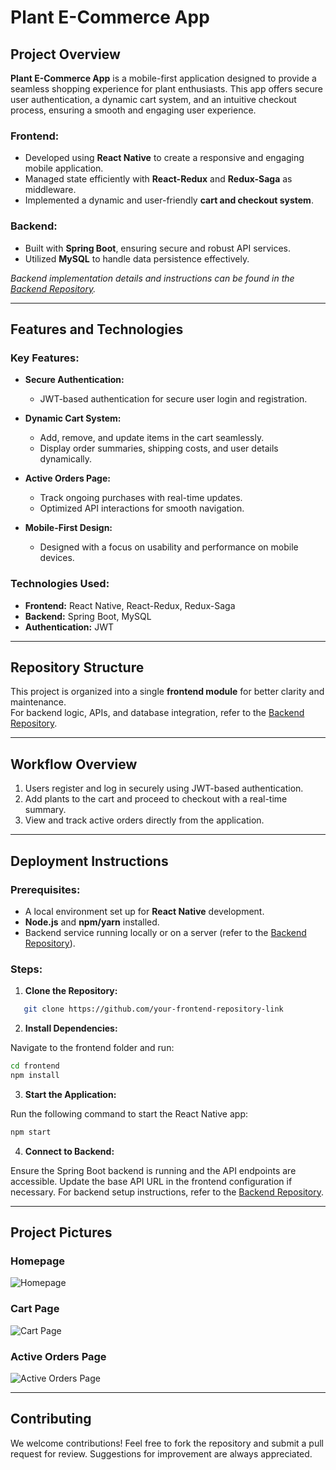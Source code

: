 # Plant E-Commerce App

## Project Overview

**Plant E-Commerce App** is a mobile-first application designed to provide a seamless shopping experience for plant enthusiasts. This app offers secure user authentication, a dynamic cart system, and an intuitive checkout process, ensuring a smooth and engaging user experience.

### **Frontend:**

- Developed using **React Native** to create a responsive and engaging mobile application.
- Managed state efficiently with **React-Redux** and **Redux-Saga** as middleware.
- Implemented a dynamic and user-friendly **cart and checkout system**.

### **Backend:**

- Built with **Spring Boot**, ensuring secure and robust API services.
- Utilized **MySQL** to handle data persistence effectively.

_Backend implementation details and instructions can be found in the [Backend Repository](https://github.com/sam002696/plant-ecom-service)._

---

## Features and Technologies

### **Key Features:**

- **Secure Authentication:**

  - JWT-based authentication for secure user login and registration.

- **Dynamic Cart System:**

  - Add, remove, and update items in the cart seamlessly.
  - Display order summaries, shipping costs, and user details dynamically.

- **Active Orders Page:**

  - Track ongoing purchases with real-time updates.
  - Optimized API interactions for smooth navigation.

- **Mobile-First Design:**
  - Designed with a focus on usability and performance on mobile devices.

### **Technologies Used:**

- **Frontend:** React Native, React-Redux, Redux-Saga
- **Backend:** Spring Boot, MySQL
- **Authentication:** JWT

---

## Repository Structure

This project is organized into a single **frontend module** for better clarity and maintenance.  
For backend logic, APIs, and database integration, refer to the [Backend Repository](https://github.com/your-backend-repository-link).

---

## Workflow Overview

1. Users register and log in securely using JWT-based authentication.
2. Add plants to the cart and proceed to checkout with a real-time summary.
3. View and track active orders directly from the application.

---

## Deployment Instructions

### **Prerequisites:**

- A local environment set up for **React Native** development.
- **Node.js** and **npm/yarn** installed.
- Backend service running locally or on a server (refer to the [Backend Repository](https://github.com/your-backend-repository-link)).

### **Steps:**

1. **Clone the Repository:**

```bash
   git clone https://github.com/your-frontend-repository-link
```

2. **Install Dependencies:**

Navigate to the frontend folder and run:

```bash
cd frontend
npm install
```

3. **Start the Application:**

Run the following command to start the React Native app:

```bash
npm start
```

4. **Connect to Backend:**

Ensure the Spring Boot backend is running and the API endpoints are accessible. Update the base API URL in the frontend configuration if necessary. For backend setup instructions, refer to the [Backend Repository](https://github.com/your-backend-repository-link).

---

## Project Pictures

### Homepage

![Homepage](https://example.com/homepage.png)

### Cart Page

![Cart Page](https://example.com/cartpage.png)

### Active Orders Page

![Active Orders Page](https://example.com/orderspage.png)

---

## Contributing

We welcome contributions! Feel free to fork the repository and submit a pull request for review. Suggestions for improvement are always appreciated.
